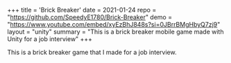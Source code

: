 +++
title = 'Brick Breaker'
date = 2021-01-24
repo = "https://github.com/SpeedyE1780/Brick-Breaker"
demo = "https://www.youtube.com/embed/xyEzBhJ848s?si=0JBrrBMgHbyQ7zj9"
layout = "unity"
summary = "This is a brick breaker mobile game made with Unity for a job interview"
+++

This is a brick breaker game that I made for a job interview.
